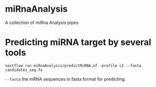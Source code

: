 # miRnaAnalysis
A collection of miRna Analysis pipes 


# Predicting miRNA target by several tools 

    nextflow run miRnaAnalysis/predictMiRNA.nf -profile c2 --fasta candidates_seq.fa 

`--fasta` the mRNA sequences in fasta  format for predicting.

